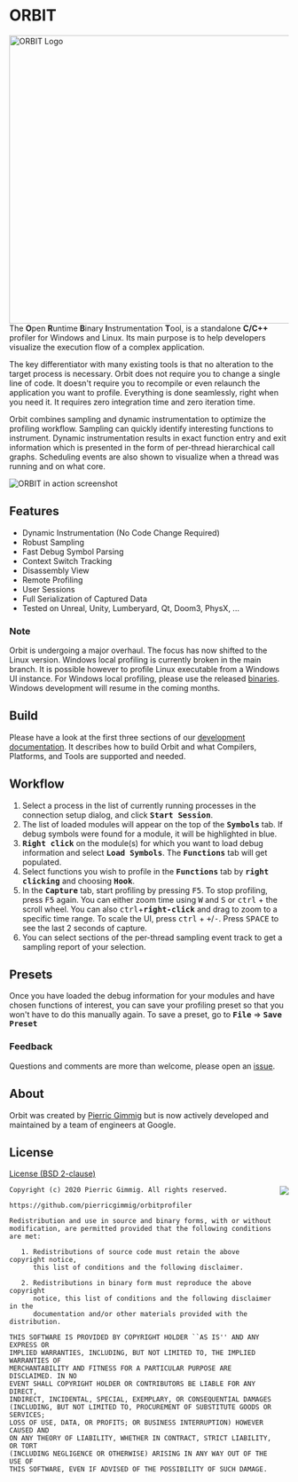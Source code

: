 # ORBIT

<img alt="ORBIT Logo" src="logos/orbit_logo_simple.png" align="right" width="520" >

The **O**pen **R**untime **B**inary **I**nstrumentation **T**ool, is a standalone **C/C++** profiler for Windows and Linux. Its main purpose is to help developers visualize the execution flow of a complex application.

The key differentiator with many existing tools is that no alteration to the target process is necessary. Orbit does not require you to change a single line of code. It doesn't require you to recompile or even relaunch the application you want to profile. Everything is done seamlessly, right when you need it. It requires zero integration time and zero iteration time.

Orbit combines sampling and dynamic instrumentation to optimize the profiling workflow. Sampling can quickly identify interesting functions to instrument. Dynamic instrumentation results in exact function entry and exit information which is presented in the form of per-thread hierarchical call graphs.  Scheduling events are also shown to visualize when a thread was running and on what core.

![ORBIT in action screenshot](logos/screenshot.png)

## Features

- Dynamic Instrumentation (No Code Change Required)
- Robust Sampling
- Fast Debug Symbol Parsing
- Context Switch Tracking
- Disassembly View
- Remote Profiling
- User Sessions
- Full Serialization of Captured Data
- Tested on Unreal, Unity, Lumberyard, Qt, Doom3, PhysX, ...

### Note

Orbit is undergoing a major overhaul. The focus has now shifted to the Linux version. Windows local profiling is currently broken in the main branch. It is possible however to profile Linux executable from a Windows UI instance. For Windows local profiling, please use the released [binaries](https://github.com/google/orbit/releases). Windows development will resume in the coming months.

## Build

Please have a look at the first three sections of our [development documentation](DEVELOPMENT.md). It describes how to build Orbit and what Compilers, Platforms, and Tools are supported and needed.

## Workflow

1. Select a process in the list of currently running processes in the connection setup dialog, and click <b><samp>Start Session</samp></b>.
2. The list of loaded modules will appear on the top of the <b><samp>Symbols</samp></b> tab.  If debug symbols were found for a module, it will be highlighted in blue.
3. <b><samp>Right click</samp></b> on the module(s) for which you want to load debug information and select <b><samp>Load Symbols</samp></b>. The <b><samp>Functions</samp></b> tab will get populated.
4. Select functions you wish to profile in the <b><samp>Functions</samp></b> tab by <b><samp>right clicking</samp></b> and choosing <b><samp>Hook</samp></b>.
5. In the <b><samp>Capture</samp></b> tab, start profiling by pressing <kbd>F5</kbd>.  To stop profiling, press <kbd>F5</kbd> again. You can either zoom time using <kbd>W</kbd> and <kbd>S</kbd> or <kbd>ctrl</kbd> + the scroll wheel.  You can also <kbd>ctrl</kbd>+<b><samp>right-click</samp></b> and drag to zoom to a specific time range. To scale the UI, press <kbd>ctrl</kbd> + <kbd>+</kbd>/<kbd>-</kbd>. Press <kbd>SPACE</kbd> to see the last 2 seconds of capture.
6. You can select sections of the per-thread sampling event track to get a sampling report of your selection.

## Presets

Once you have loaded the debug information for your modules and have chosen functions of interest, you can save your profiling preset so that you won't have to do this manually again.  To save a preset, go to <b><samp>File</samp></b> ⇒ <b><samp>Save Preset</samp></b>

### Feedback

Questions and comments are more than welcome, please open an [issue](https://github.com/google/orbit/issues).

## About

Orbit was created by [Pierric Gimmig](https://www.linkedin.com/in/pgimmig/) but is now actively developed and maintained by a team of engineers at Google.

## License

[License (BSD 2-clause)](./LICENSE)

<a href="http://opensource.org/licenses/BSD-2-Clause" target="_blank">
<img align="right" src="http://opensource.org/trademarks/opensource/OSI-Approved-License-100x137.png">
</a>

```text
Copyright (c) 2020 Pierric Gimmig. All rights reserved.

https://github.com/pierricgimmig/orbitprofiler

Redistribution and use in source and binary forms, with or without
modification, are permitted provided that the following conditions are met:

   1. Redistributions of source code must retain the above copyright notice,
      this list of conditions and the following disclaimer.
   
   2. Redistributions in binary form must reproduce the above copyright
      notice, this list of conditions and the following disclaimer in the
      documentation and/or other materials provided with the distribution.

THIS SOFTWARE IS PROVIDED BY COPYRIGHT HOLDER ``AS IS'' AND ANY EXPRESS OR
IMPLIED WARRANTIES, INCLUDING, BUT NOT LIMITED TO, THE IMPLIED WARRANTIES OF
MERCHANTABILITY AND FITNESS FOR A PARTICULAR PURPOSE ARE DISCLAIMED. IN NO
EVENT SHALL COPYRIGHT HOLDER OR CONTRIBUTORS BE LIABLE FOR ANY DIRECT,
INDIRECT, INCIDENTAL, SPECIAL, EXEMPLARY, OR CONSEQUENTIAL DAMAGES
(INCLUDING, BUT NOT LIMITED TO, PROCUREMENT OF SUBSTITUTE GOODS OR SERVICES;
LOSS OF USE, DATA, OR PROFITS; OR BUSINESS INTERRUPTION) HOWEVER CAUSED AND
ON ANY THEORY OF LIABILITY, WHETHER IN CONTRACT, STRICT LIABILITY, OR TORT
(INCLUDING NEGLIGENCE OR OTHERWISE) ARISING IN ANY WAY OUT OF THE USE OF
THIS SOFTWARE, EVEN IF ADVISED OF THE POSSIBILITY OF SUCH DAMAGE.
```
